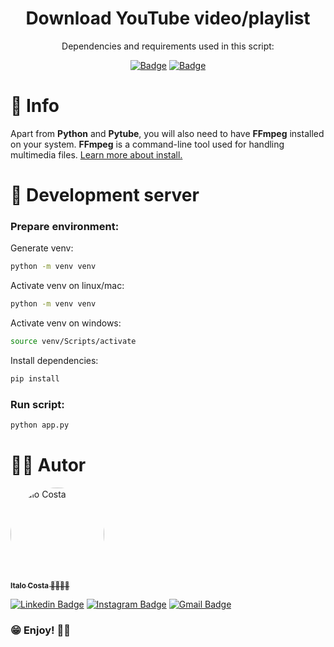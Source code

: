 <h1 align="center">Download YouTube video/playlist</h1>
<div align="center">
Dependencies and requirements used in this script:

[![Badge](https://img.shields.io/badge/Python-3.12-lightblue?style=for-the-badge&logo=Python)](https://www.python.org/)
[![Badge](https://img.shields.io/badge/pytube-15.0-lightblue?style=for-the-badge&logo=Python)](https://www.python.org/)
</div>

# 📑 Info
Apart from **Python** and **Pytube**, you will also need to have **FFmpeg** installed on your system. **FFmpeg** is a command-line tool used for handling multimedia files.
[Learn more about install.](https://phoenixnap.com/kb/ffmpeg-windows)

# 📑 Development server
### Prepare environment:
Generate venv:
```bash
python -m venv venv
```
Activate venv on linux/mac:
```bash
python -m venv venv
```
Activate venv on windows:
```bash
source venv/Scripts/activate
```

Install dependencies:
```bash
pip install
```

### Run script:

```bash
python app.py
```

<div id="author">

# 🙋‍♂️ Autor
<a href="https://github.com/ItaloCostaBR">
    <img style="border-radius: 100%;" src="https://avatars.githubusercontent.com/u/28763610" width="150px;" alt="Italo Costa"/>
    <br />
    <sub><b>Italo Costa 🎹👨🏻‍💻</b></sub>
</a>

<br />

[![Linkedin Badge](https://img.shields.io/badge/-Italo%20Costa-blue?style=flat-square&logo=Linkedin&logoColor=white&link=https://www.linkedin.com/in/italo-costa99/)](https://www.linkedin.com/in/italo-costa99/)
[![Instagram Badge](https://img.shields.io/badge/-italocostakeys-red?style=flat-square&logo=Instagram&logoColor=white&link=https://www.instagram.com/italocostakeys/)](https://www.instagram.com/italocostakeys/)
[![Gmail Badge](https://img.shields.io/badge/ythalocosta99@gmail.com-c14438?style=flat-square&logo=Gmail&logoColor=white&link=mailto:ythalocosta99@gmail.com)](mailto:ythalocosta99@gmail.com)
</div>

### 😁 Enjoy! 👍🏼